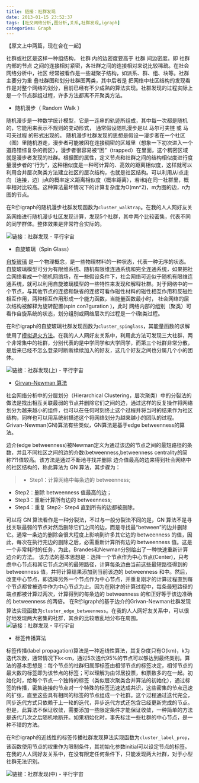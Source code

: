 ```yaml
---
title: 链接：社群发现
date: 2013-01-15 23:52:37
tags: [社交网络分析,图分析,关系,社群发现,igraph]
categories: Graph
---
```

【原文上中两篇，现在合在一起】

社群或社区是这样一种组结构， 社群 内的边密度要高于 社群 间边密度。即 社群 内部的节点 之间的连接相对紧密，各社群之间的连接相对来说比较稀疏。在社会网络分析中，社区 经常被看作是一些凝聚子结构，如派系、群、组、块等。社群主要分为重 叠社群图和划分社群图两类，其中后者是 把网络中社区结构的发现看作是对整个网络的划分，目前已经有不少成熟的算法实现。社群发现的过程实际上是一个节点群组过程，许多方法都离不开聚类方法。
<!--more-->
*   随机漫步（ Random Walk ）

随机漫步是一种数学统计模型，它是一连串的轨迹所组成，其中每一次都是随机 的，它能用来表示不规则的变动形式， 通常假设随机漫步是以 马尔可夫链 或 马可夫过程 的形式出现的。 随机漫步社群发现的思想是假设一漫步者在一个社区（图）里随机游走，漫步者可能被困在连接稠密的区域里（想象一下初次进入一个道路错综复杂的街区），漫步者很容易被“困”（trapped）在里面，这个稠密区域就是漫步者发现的社群。根据图的属性，定义节点和社群之间的结构相似度进行度量漫步者的“行为”，这种相似度是一种可计算的、高效的距离相似度，这样就可以利用合并层次聚类方法建立社区的层次结构，也就是社区结构。可以利用从i点走向（连接，边）j点的概率定义距离相似度（概率距离），若i和j在同一社群里，概率相对比较高。这种算法最坏情况下的计算复杂度为O(mn^2)，m为图的边，n为图的节点。

在R:package:igraph的随机漫步社群发现函数为`cluster_walktrap`。在我的人人网好友关系网络进行随机漫步社区发现计算，发现5个社群，其中两个比较密集，代表不同的同学群体。整体效果是非常符合实际的。

![链接：社群发现 - 平行宇宙](链接：社群发现/6598086814912357500.jpg "链接：社群发现 - 平行宇宙")

*   自旋玻璃（Spin Glass）

[自旋玻璃](http://zh.wikipedia.org/wiki/%E8%87%AA%E6%97%8B%E7%8E%BB%E7%92%83) 是一个物理概念，是一些物理材料的一种状态，代表一种无序的状态。自旋玻璃模型可分为有限维系统、随机有限维连通系统和完全连通系统，如果把社会网络看成一个随机网络场，在一些假设条件下，社会网络可近似于随机有限维连通系统，就可以利用自旋玻璃模型的一些特性来发现和解释社群。对于网络中的一个节点，与其他节点的连接和缺省的连接可看作磁性材料的磁性相互作用和反磁性相互作用，两种相互作用形成一个能力函数，当能量函数最小时， 社会网络的层次结构被解释为旋转配置(spin con?guration )，此时 网络内部的组别（聚类）可看作自旋系统的状态，划分组别或网络层次的过程是一个i聚类过程。

在R:package:igraph的自旋玻璃社群发现函数为`cluster_spinglass`，其能量函数的求解使用了[模拟退火方法](http://zh.wikipedia.org/wiki/%E6%A8%A1%E6%8B%9F%E9%80%80%E7%81%AB)。在我的人人网好友关系中，利用此方法可发现三大社群，两个非常集中的社群，分别代表的是中学同学和大学同学，而第三个社群非常分散，是后来已经不怎么登录时断断续续加入的好友，这几个好友之间也分属几个小的团体。

![链接：社群发现(上) - 平行宇宙](链接：社群发现/6597188513914036488.jpg "链接：社群发现(上) - 平行宇宙")

*   [Girvan–Newman 算法](http://en.wikipedia.org/wiki/Girvan%E2%80%93Newman_algorithm)

社会网络分析中的分层划分（Hierarchical Clustering，层次聚类）中的分裂法的做法是找出相互关联最弱的节点并删除它们之间的边，通过这样的反复操作将网络划分为越来越小的组件，也可以在任何时刻终止这个过程并将当时的结果作为社区结构，同样也可以用系统树描述这个将网络划分为越来越小的团队的过程。Grivan-Newman(GN)算法有些类似，GN算法是基于edge betweenness的算法。

边介(edge betweenness)被Newman定义为通过该边的节点之间的最短路径的条数，并且不同社区之间的边的介数(betweenness,betweenness centrality的简称??)值较高。该方法是通过不断地寻找并删除 边介值最高的边来得到社会网络中的社区结构的，称此算法为 GN 算法，其步骤为：

>- Step1：计算网络中每条边的 betweenness;
- Step2：删除 betweenness 值最高的边；
- Step3：重新计算所有边的 betweenness;
- Step4：重复 Step2- Step4 直到所有的边都被删除。

可以将 GN 算法看作是一种分裂法，不过与一般分裂法不同的是，GN 算法不是寻找关联最弱的节点对然后删除它们之间的边，而是寻找最“between”的边并删除它。通常一条边的删除会很大程度上影响到许多其它边的 betweenness 的值，因此，每次在执行完边的删除之后，必需重新计算所有边的 betweenness 值。这是一个非常耗时的任务，为此，Brandes和Newman分别给出了一种快速重新计算边介的方法。
该方法的基本思想是：选择一个节点作为中心节点(Center)，只考虑中心节点和其它节点之间的最短路径，计算每条边由当前这些最短路径得到的 betweenness 值，并将计算结果添加到当前该边的 betweenness 和中。然后，改变中心节点，即选择另外一个节点作为中心节点，并重复刚才的计算过程直到每个节点都曾被选中作为中心节点为止。因为在刚才的计算过程中，每条最短路径的端点都被计算过两次，计算得到的每条边的 betweenness 的和正好等于该边准确的 betweenness 的两倍。
在R:package:igraph的基于边介的Grivan-Newman社群发现算法实现函数为`cluster_edge_betweenness`。在我的人人网好友关系中，可以很好地发现两大密集的社群，其余的比较散乱地分布在周围。
![链接：社群发现 - 平行宇宙](链接：社群发现/6597932883284821126.jpg "链接：社群发现 - 平行宇宙")

*   标签传播算法

标签传播(label propagation)算法是一种近线性算法，其复杂度只有O(km)，k为迭代次数，通常情况下k<<m，通过5次迭代95%的节点可以够达到最终类别。算法的基本思想是：每个节点的社群归属即标签由相邻节点的标签决定，相邻节点的最大数的标签即为该节点的标签；可以理解为由邻居投票，和票数多的在一起。初始化时，给每个节点一个独特的标签（类似层次聚类合并算法的初始化），通过标签的传播，密集连接的节点对一个特殊的标签迅速达成共识，这些密集的节点迅速的扩张，直至这些具有相同的标签的节点组成一个社群。这个过程通过迭代完全，同步迭代方式只依赖于上一轮的迭代，异步迭代方式还包含已经更新完成的节点。但是，此算法不保证收敛，需要添加一些限定条件才能保证收敛，一种简单的方法是迭代几次之后随机地断开。如果初始化时，事先标注一些社群的中心节点，是一种不错的方法。

在R:package:igraph的近线性的标签传播社群发现算法实现函数为`cluster_label_prop`，该函数使用节点的权重作为限制条件，其初始化参数initial可以设定节点的标签。在我的人人网好友关系中，在没有限定任何条件下，只能发现两大社群，对于小型社群无法识别。

![链接：社群发现(中) - 平行宇宙](链接：社群发现/6597929584749985793.jpg "链接：社群发现(中) - 平行宇宙")
